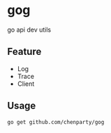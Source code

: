 # gog
go api dev utils 

## Feature
- Log
- Trace
- Client

## Usage
```shell
go get github.com/chenparty/gog
```
